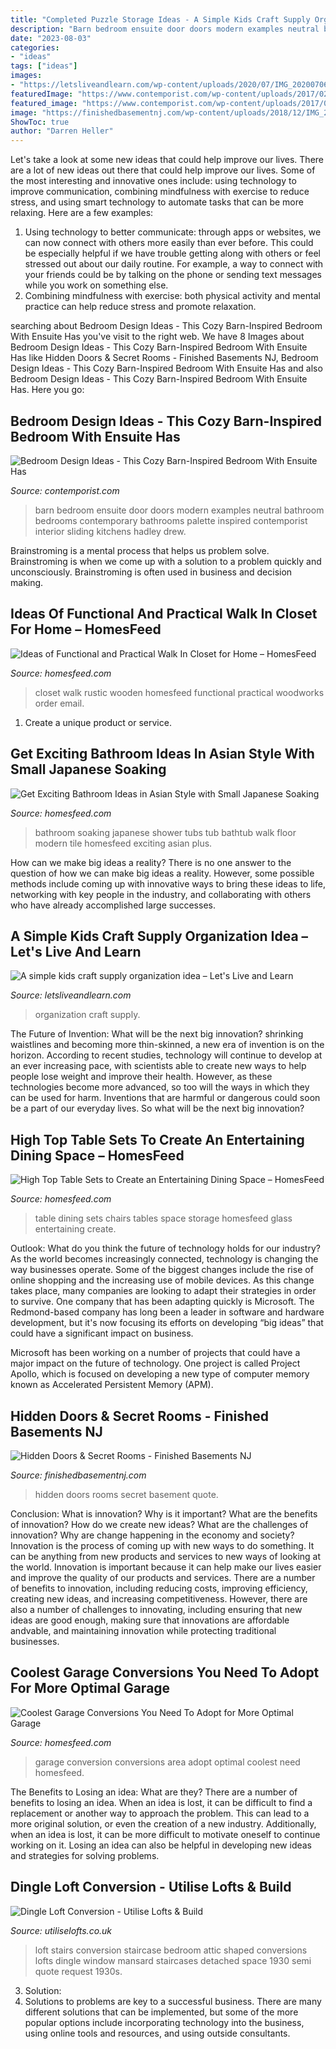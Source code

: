 ```yaml
---
title: "Completed Puzzle Storage Ideas - A Simple Kids Craft Supply Organization Idea – Let&#039;s Live And Learn"
description: "Barn bedroom ensuite door doors modern examples neutral bathroom bedrooms contemporary bathrooms palette inspired contemporist interior sliding kitchens hadley drew"
date: "2023-08-03"
categories:
- "ideas"
tags: ["ideas"]
images:
- "https://letsliveandlearn.com/wp-content/uploads/2020/07/IMG_20200706_133706-1140x1140.jpg"
featuredImage: "https://www.contemporist.com/wp-content/uploads/2017/02/contemporary-neutral-bedroom-design-020217-404-03-800x1745.jpg"
featured_image: "https://www.contemporist.com/wp-content/uploads/2017/02/contemporary-neutral-bedroom-design-020217-404-03-800x1745.jpg"
image: "https://finishedbasementnj.com/wp-content/uploads/2018/12/IMG_2892.jpg"
ShowToc: true
author: "Darren Heller"
---
```



Let's take a look at some new ideas that could help improve our lives.
There are a lot of new ideas out there that could help improve our lives. Some of the most interesting and innovative ones include: using technology to improve communication, combining mindfulness with exercise to reduce stress, and using smart technology to automate tasks that can be more relaxing. Here are a few examples: 
1. Using technology to better communicate: through apps or websites, we can now connect with others more easily than ever before. This could be especially helpful if we have trouble getting along with others or feel stressed out about our daily routine. For example, a way to connect with your friends could be by talking on the phone or sending text messages while you work on something else. 
2. Combining mindfulness with exercise: both physical activity and mental practice can help reduce stress and promote relaxation.

	

		
searching about Bedroom Design Ideas - This Cozy Barn-Inspired Bedroom With Ensuite Has you've visit to the right web. We have 8 Images about Bedroom Design Ideas - This Cozy Barn-Inspired Bedroom With Ensuite Has like Hidden Doors &amp; Secret Rooms - Finished Basements NJ, Bedroom Design Ideas - This Cozy Barn-Inspired Bedroom With Ensuite Has and also Bedroom Design Ideas - This Cozy Barn-Inspired Bedroom With Ensuite Has. Here you go:
		
    
## Bedroom Design Ideas - This Cozy Barn-Inspired Bedroom With Ensuite Has

<img loading=lazy src="https://www.contemporist.com/wp-content/uploads/2017/02/contemporary-neutral-bedroom-design-020217-404-03-800x1745.jpg" onerror="this.onerror=null;this.src='https://tse2.mm.bing.net/th?id=OIP.Qwz7kZM6LIEF8JjToyKVqwHaQJ&amp;pid=15.1';" alt="Bedroom Design Ideas - This Cozy Barn-Inspired Bedroom With Ensuite Has">

_Source: contemporist.com_

>barn bedroom ensuite door doors modern examples neutral bathroom bedrooms contemporary bathrooms palette inspired contemporist interior sliding kitchens hadley drew. 

	

Brainstroming is a mental process that helps us problem solve. Brainstroming is when we come up with a solution to a problem quickly and unconsciously. Brainstroming is often used in business and decision making.

    
## Ideas Of Functional And Practical Walk In Closet For Home – HomesFeed

<img loading=lazy src="http://homesfeed.com/wp-content/uploads/2017/02/rustic-walk-in-closet-idea-large-shoes-rack-flat-panel-cabinets-upper-and-lower-hang-sections-for-clothes-ottoman-rug-hardwood-floors-without-finishing-traditional-wooden-chair.jpg" onerror="this.onerror=null;this.src='https://tse2.mm.bing.net/th?id=OIP.i_ZZpEe9rKW8SN6MiQPjWAHaLE&amp;pid=15.1';" alt="Ideas of Functional and Practical Walk In Closet for Home – HomesFeed">

_Source: homesfeed.com_

>closet walk rustic wooden homesfeed functional practical woodworks order email. 

	

1. Create a unique product or service.

    
## Get Exciting Bathroom Ideas In Asian Style With Small Japanese Soaking

<img loading=lazy src="https://homesfeed.com/wp-content/uploads/2015/07/japanese-soaking-tub-small-with-ceramic-tile-floor-in-mosaic-motif-plus-glass-walk-in-shower-plus-towel-holder-and-ceiling-lamp-for-modern-bathroom-ideas.jpg" onerror="this.onerror=null;this.src='https://tse3.mm.bing.net/th?id=OIP.xn-K538ukGfTOGuaO_AysQHaLJ&amp;pid=15.1';" alt="Get Exciting Bathroom Ideas in Asian Style with Small Japanese Soaking">

_Source: homesfeed.com_

>bathroom soaking japanese shower tubs tub bathtub walk floor modern tile homesfeed exciting asian plus. 

	

How can we make big ideas a reality?
There is no one answer to the question of how we can make big ideas a reality. However, some possible methods include coming up with innovative ways to bring these ideas to life, networking with key people in the industry, and collaborating with others who have already accomplished large successes.

    
## A Simple Kids Craft Supply Organization Idea – Let&#039;s Live And Learn

<img loading=lazy src="https://letsliveandlearn.com/wp-content/uploads/2020/07/IMG_20200706_133706-1140x1140.jpg" onerror="this.onerror=null;this.src='https://tse3.mm.bing.net/th?id=OIP.iBYUymxxqXl8qRBK1jpalAHaHa&amp;pid=15.1';" alt="A simple kids craft supply organization idea – Let&#039;s Live and Learn">

_Source: letsliveandlearn.com_

>organization craft supply. 

	

The Future of Invention: What will be the next big innovation?
shrinking waistlines and becoming more thin-skinned, a new era of invention is on the horizon. According to recent studies, technology will continue to develop at an ever increasing pace, with scientists able to create new ways to help people lose weight and improve their health. 
However, as these technologies become more advanced, so too will the ways in which they can be used for harm. Inventions that are harmful or dangerous could soon be a part of our everyday lives. So what will be the next big innovation?

    
## High Top Table Sets To Create An Entertaining Dining Space – HomesFeed

<img loading=lazy src="https://homesfeed.com/wp-content/uploads/2015/11/high-top-table-sets-with-wine-storage-plus-seven-comfortable-dining-chairs-and-light-laminating-floor-and-glass-vase.jpg" onerror="this.onerror=null;this.src='https://tse2.mm.bing.net/th?id=OIP.iO-9NagfR5JFFkvBeLixogHaHa&amp;pid=15.1';" alt="High Top Table Sets to Create an Entertaining Dining Space – HomesFeed">

_Source: homesfeed.com_

>table dining sets chairs tables space storage homesfeed glass entertaining create. 

	

Outlook: What do you think the future of technology holds for our industry?
As the world becomes increasingly connected, technology is changing the way businesses operate. Some of the biggest changes include the rise of online shopping and the increasing use of mobile devices. As this change takes place, many companies are looking to adapt their strategies in order to survive. 
One company that has been adapting quickly is Microsoft. The Redmond-based company has long been a leader in software and hardware development, but it's now focusing its efforts on developing “big ideas” that could have a significant impact on business. 

Microsoft has been working on a number of projects that could have a major impact on the future of technology. One project is called Project Apollo, which is focused on developing a new type of computer memory known as Accelerated Persistent Memory (APM).

    
## Hidden Doors &amp; Secret Rooms - Finished Basements NJ

<img loading=lazy src="https://finishedbasementnj.com/wp-content/uploads/2018/12/IMG_2892.jpg" onerror="this.onerror=null;this.src='https://tse3.mm.bing.net/th?id=OIP.SjbiZ7J0xI-ZQYHRB-wVlAHaJ4&amp;pid=15.1';" alt="Hidden Doors &amp; Secret Rooms - Finished Basements NJ">

_Source: finishedbasementnj.com_

>hidden doors rooms secret basement quote. 

	

Conclusion: What is innovation? Why is it important? What are the benefits of innovation? How do we create new ideas? What are the challenges of innovation? Why are change happening in the economy and society?
Innovation is the process of coming up with new ways to do something. It can be anything from new products and services to new ways of looking at the world. Innovation is important because it can help make our lives easier and improve the quality of our products and services. There are a number of benefits to innovation, including reducing costs, improving efficiency, creating new ideas, and increasing competitiveness. However, there are also a number of challenges to innovating, including ensuring that new ideas are good enough, making sure that innovations are affordable andvable, and maintaining innovation while protecting traditional businesses.

    
## Coolest Garage Conversions You Need To Adopt For More Optimal Garage

<img loading=lazy src="http://homesfeed.com/wp-content/uploads/2019/11/garage-conversion-idea-Boho-style-area-rug-wooden-table-midcentury-modern-chair-in-black-tree-trunk-stool-with-white-shag-throw-blanket.jpg" onerror="this.onerror=null;this.src='https://tse4.mm.bing.net/th?id=OIP.xDTNt7KBi47eXRqcTvUb5QDPEt&amp;pid=15.1';" alt="Coolest Garage Conversions You Need To Adopt for More Optimal Garage">

_Source: homesfeed.com_

>garage conversion conversions area adopt optimal coolest need homesfeed. 

	

The Benefits to Losing an idea: What are they?
There are a number of benefits to losing an idea. When an idea is lost, it can be difficult to find a replacement or another way to approach the problem. This can lead to a more original solution, or even the creation of a new industry. Additionally, when an idea is lost, it can be more difficult to motivate oneself to continue working on it. Losing an idea can also be helpful in developing new ideas and strategies for solving problems.

    
## Dingle Loft Conversion - Utilise Lofts &amp; Build

<img loading=lazy src="http://www.utiliselofts.co.uk/wp-content/uploads/loft-stairs.jpg" onerror="this.onerror=null;this.src='https://tse3.mm.bing.net/th?id=OIP.kJb9yzDVwjSmXQ818zV1jQHaHl&amp;pid=15.1';" alt="Dingle Loft Conversion - Utilise Lofts &amp; Build">

_Source: utiliselofts.co.uk_

>loft stairs conversion staircase bedroom attic shaped conversions lofts dingle window mansard staircases detached space 1930 semi quote request 1930s. 

	

3. Solution:
3. Solutions to problems are key to a successful business. There are many different solutions that can be implemented, but some of the more popular options include incorporating technology into the business, using online tools and resources, and using outside consultants.

